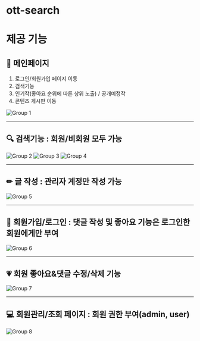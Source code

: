 # ott-search
  
# 제공 기능


  
## :page_with_curl: 메인페이지
1. 로그인/회원가입 페이지 이동
2. 검색기능
3. 인기작(좋아요 순위에 따른 상위 노출) / 공개예정작
4. 콘텐츠 게시판 이동
   
![Group 1](https://github.com/suover/ott-search/assets/159120751/efcaa5af-1aef-4f5a-bba6-4bf530ae3057)

  

  
---
## :mag: 검색기능 : 회원/비회원 모두 가능

![Group 2](https://github.com/suover/ott-search/assets/159120751/e5897742-b65a-4334-ace6-1cfc7457294e)
![Group 3](https://github.com/suover/ott-search/assets/159120751/7bb6b558-f8f0-4593-8858-d7f79ab185c8)
![Group 4](https://github.com/suover/ott-search/assets/159120751/ce23b2d2-2dd8-45f2-9ca4-717f5a33791e)



  
---

  
## ✏ 글 작성 : 관리자 계정만 작성 가능
  
![Group 5](https://github.com/suover/ott-search/assets/159120751/bb860620-11a1-4047-b9f8-0bff383a631c)



  
---
## :raising_hand: 회원가입/로그인 : 댓글 작성 및 좋아요 기능은 로그인한 회원에게만 부여
  
![Group 6](https://github.com/suover/ott-search/assets/159120751/d27e473f-d30e-4d12-9e5c-366685493b24)

  
---

  
## :heartpulse: 회원 좋아요&댓글 수정/삭제 기능

![Group 7](https://github.com/suover/ott-search/assets/159120751/4213d69a-819a-46d0-80c4-193855a4c98e)

  
---

  
## :computer: 회원관리/조회 페이지 : 회원 권한 부여(admin, user)
  
![Group 8](https://github.com/suover/ott-search/assets/159120751/4c7a99c7-de2d-4c31-a9fb-b5f1f6982290)
